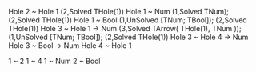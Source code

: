 Hole 2 ~ Hole 1                 (2,Solved THole(1))
Hole 1 ~ Num                    (1,Solved TNum); (2,Solved THole(1))
Hole 1 ~ Bool                   (1,UnSolved [TNum; TBool]); (2,Solved THole(1))
Hole 3 ~ Hole 1 -> Num          (3,Solved TArrow( THole(1), TNum ));
                                (1,UnSolved [TNum; TBool]); (2,Solved THole(1))
Hole 3 ~ Hole 4 -> Num
Hole 3 ~ Bool -> Num
Hole 4 ~ Hole 1 

1 ~ 2
1 ~ 4
1 ~ Num 
2 ~ Bool
